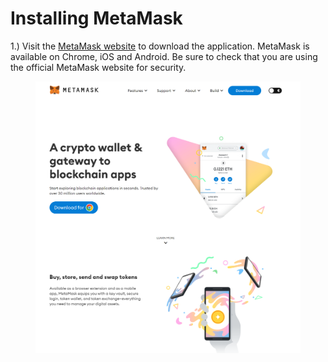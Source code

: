 # Installing MetaMask

1.) Visit the [MetaMask website](https://metamask.io/) to download the application.  MetaMask is available on Chrome, iOS and Android.  Be sure to check that you are using the official MetaMask website for security.

<figure><img src="../../../.gitbook/assets/image (2) (1) (3).png" alt=""><figcaption></figcaption></figure>
